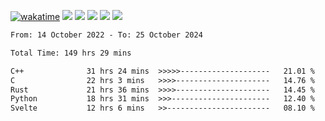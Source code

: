 [![wakatime](https://wakatime.com/badge/user/368879df-dc38-4b1a-86c4-8a2054a0e074.svg)](https://wakatime.com/@368879df-dc38-4b1a-86c4-8a2054a0e074)
<img src="https://img.shields.io/badge/Windows-0078D6?style=flat&logo=Windows&logoColor=white">
<img src="https://img.shields.io/badge/IntelliJ_IDEA-000000.svg?style=flat&logo=IntelliJ-IDEA&logoColor=white">
<img src="https://img.shields.io/badge/CLion-000000.svg?style=flat&logo=CLion&logoColor=white">
<img src="https://img.shields.io/badge/Visual_Studio_Code-007ACC?style=flat&logo=Visual-Studio-Code&logoColor=white">
<img src="https://img.shields.io/badge/Discord-5865F2?label=kano42&style=flat&logo=discord&logoColor=white">
<br>


<!--START_SECTION:waka-->

```txt
From: 14 October 2022 - To: 25 October 2024

Total Time: 149 hrs 29 mins

C++              31 hrs 24 mins  >>>>>--------------------   21.01 %
C                22 hrs 3 mins   >>>>---------------------   14.76 %
Rust             21 hrs 36 mins  >>>>---------------------   14.45 %
Python           18 hrs 31 mins  >>>----------------------   12.40 %
Svelte           12 hrs 6 mins   >>-----------------------   08.10 %
```

<!--END_SECTION:waka-->
